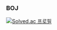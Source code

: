 ### BOJ  
[![Solved.ac
프로필](http://mazassumnida.wtf/api/v2/generate_badge?boj=winterflower)](https://solved.ac/winterflower)
